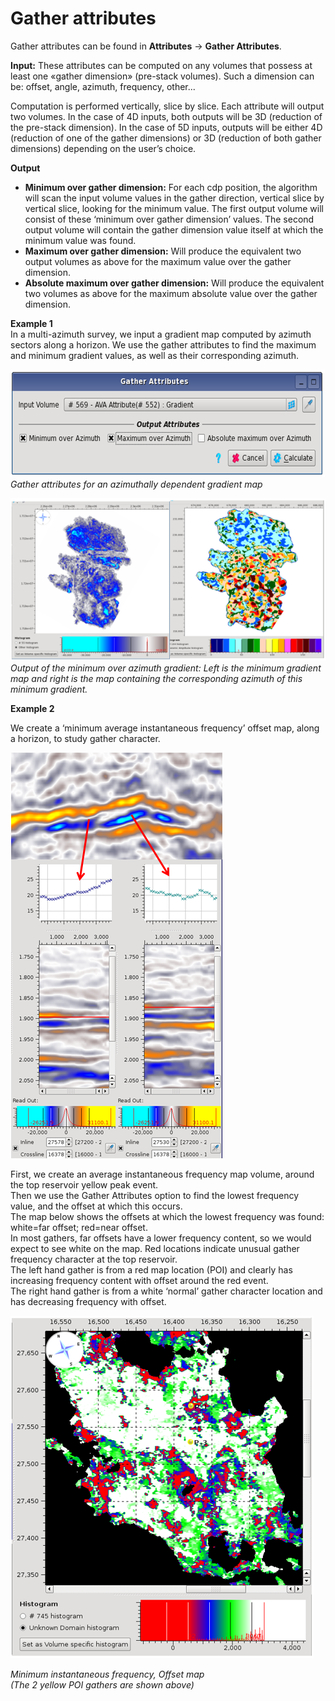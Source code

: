 # Gather attributes

Gather attributes can be found in **Attributes** → **Gather Attributes**.

**Input:** These attributes can be computed on any volumes that possess at least one «gather dimension» \(pre-stack volumes\). Such a dimension can be: offset, angle, azimuth, frequency, other...

Computation is performed vertically, slice by slice. Each attribute will output two volumes. In the case of 4D inputs, both outputs will be 3D \(reduction of the pre-stack dimension\). In the case of 5D inputs, outputs will be either 4D \(reduction of one of the gather dimensions\) or 3D \(reduction of both gather dimensions\) depending on the user’s choice.

**Output**

* **Minimum over gather dimension:** For each cdp position, the algorithm will scan the input volume values in the gather direction, vertical slice by vertical slice, looking for the minimum value. The first output volume will consist of these ‘minimum over gather dimension’ values. The second output volume will contain the gather dimension value itself at which the minimum value was found.
* **Maximum over gather dimension:** Will produce the equivalent two output volumes as above for the maximum value over the gather dimension.
* **Absolute maximum over gather dimension:** Will produce the equivalent two volumes as above for the maximum absolute value over the gather dimension.

**Example 1**  
In a multi-azimuth survey, we input a gradient map computed by azimuth sectors along a horizon. We use the gather attributes to find the maximum and minimum gradient values, as well as their corresponding azimuth.

![](../../.gitbook/assets/022_attributes.PNG)  
_Gather attributes for an azimuthally dependent gradient map_

![](../../.gitbook/assets/023_attributes.PNG)  
_Output of the minimum over azimuth gradient: Left is the minimum gradient map and right is the map containing the corresponding azimuth of this minimum gradient._

**Example 2**

We create a ‘minimum average instantaneous frequency’ offset map, along a horizon, to study gather character.

![](../../.gitbook/assets/24_attributes.png)

First, we create an average instantaneous frequency map volume, around the top reservoir yellow peak event.  
Then we use the Gather Attributes option to find the lowest frequency value, and the offset at which this occurs.  
The map below shows the offsets at which the lowest frequency was found: white=far offset; red=near offset.  
In most gathers, far offsets have a lower frequency content, so we would expect to see white on the map. Red locations indicate unusual gather frequency character at the top reservoir.  
The left hand gather is from a red map location \(POI\) and clearly has increasing frequency content with offset around the red event.  
The right hand gather is from a white ‘normal’ gather character location and has decreasing frequency with offset.

![](../../.gitbook/assets/25_attributes.png)

_Minimum instantaneous frequency, Offset map  
\(The 2 yellow POI gathers are shown above\)_

